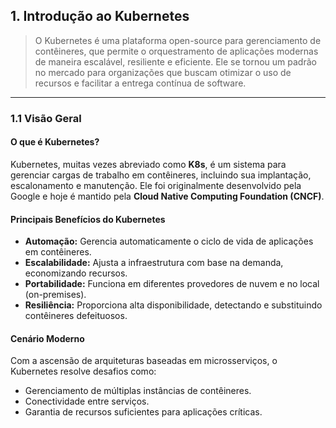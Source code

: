## **1. Introdução ao Kubernetes**

> O Kubernetes é uma plataforma open-source para gerenciamento de contêineres, que permite o orquestramento de aplicações modernas de maneira escalável, resiliente e eficiente. Ele se tornou um padrão no mercado para organizações que buscam otimizar o uso de recursos e facilitar a entrega contínua de software.

---

### **1.1 Visão Geral**

#### **O que é Kubernetes?**
Kubernetes, muitas vezes abreviado como **K8s**, é um sistema para gerenciar cargas de trabalho em contêineres, incluindo sua implantação, escalonamento e manutenção. Ele foi originalmente desenvolvido pela Google e hoje é mantido pela **Cloud Native Computing Foundation (CNCF)**.

#### **Principais Benefícios do Kubernetes**
- **Automação:** Gerencia automaticamente o ciclo de vida de aplicações em contêineres.
- **Escalabilidade:** Ajusta a infraestrutura com base na demanda, economizando recursos.
- **Portabilidade:** Funciona em diferentes provedores de nuvem e no local (on-premises).
- **Resiliência:** Proporciona alta disponibilidade, detectando e substituindo contêineres defeituosos.

#### **Cenário Moderno**
Com a ascensão de arquiteturas baseadas em microsserviços, o Kubernetes resolve desafios como:
- Gerenciamento de múltiplas instâncias de contêineres.
- Conectividade entre serviços.
- Garantia de recursos suficientes para aplicações críticas.



